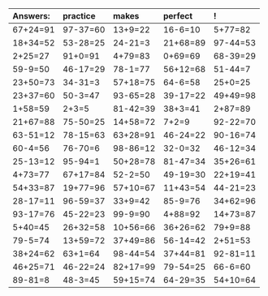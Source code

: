 | Answers: | practice | makes | perfect | ! |
| :--- | :--- | :--- | :--- | :--- |
| 67+24=91 | 97-37=60 | 13+9=22 | 16-6=10 | 5+77=82 | 
| 18+34=52 | 53-28=25 | 24-21=3 | 21+68=89 | 97-44=53 | 
| 2+25=27 | 91+0=91 | 4+79=83 | 0+69=69 | 68-39=29 | 
| 59-9=50 | 46-17=29 | 78-1=77 | 56+12=68 | 51-44=7 | 
| 23+50=73 | 34-31=3 | 57+18=75 | 64-6=58 | 25+0=25 | 
| 23+37=60 | 50-3=47 | 93-65=28 | 39-17=22 | 49+49=98 | 
| 1+58=59 | 2+3=5 | 81-42=39 | 38+3=41 | 2+87=89 | 
| 21+67=88 | 75-50=25 | 14+58=72 | 7+2=9 | 92-22=70 | 
| 63-51=12 | 78-15=63 | 63+28=91 | 46-24=22 | 90-16=74 | 
| 60-4=56 | 76-70=6 | 98-86=12 | 32-0=32 | 46-12=34 | 
| 25-13=12 | 95-94=1 | 50+28=78 | 81-47=34 | 35+26=61 | 
| 4+73=77 | 67+17=84 | 52-2=50 | 49-19=30 | 22+19=41 | 
| 54+33=87 | 19+77=96 | 57+10=67 | 11+43=54 | 44-21=23 | 
| 28-17=11 | 96-59=37 | 33+9=42 | 85-9=76 | 34+62=96 | 
| 93-17=76 | 45-22=23 | 99-9=90 | 4+88=92 | 14+73=87 | 
| 5+40=45 | 26+32=58 | 10+56=66 | 36+26=62 | 79+9=88 | 
| 79-5=74 | 13+59=72 | 37+49=86 | 56-14=42 | 2+51=53 | 
| 38+24=62 | 63+1=64 | 98-44=54 | 37+44=81 | 92-81=11 | 
| 46+25=71 | 46-22=24 | 82+17=99 | 79-54=25 | 66-6=60 | 
| 89-81=8 | 48-3=45 | 59+15=74 | 64-29=35 | 54+10=64 | 
